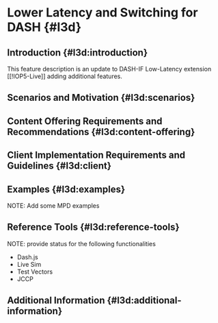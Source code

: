 # Lower Latency and Switching for DASH {#l3d}

## Introduction {#l3d:introduction}

This feature description is an update to DASH-IF Low-Latency extension [[!IOP5-Live]] adding additional features.

## Scenarios and Motivation {#l3d:scenarios}


## Content Offering Requirements and Recommendations {#l3d:content-offering}


## Client Implementation Requirements and Guidelines {#l3d:client}


## Examples {#l3d:examples}

NOTE: Add some MPD examples

## Reference Tools {#l3d:reference-tools}

NOTE: provide status for the following functionalities
  * Dash.js
  * Live Sim
  * Test Vectors
  * JCCP

## Additional Information {#l3d:additional-information}
